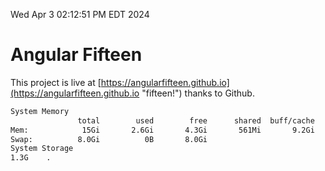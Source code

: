 Wed Apr  3 02:12:51 PM EDT 2024

# Angular Fifteen


This project is live at [https://angularfifteen.github.io](https://angularfifteen.github.io "fifteen!") thanks to Github.

```bash
System Memory
               total        used        free      shared  buff/cache   available
Mem:            15Gi       2.6Gi       4.3Gi       561Mi       9.2Gi        12Gi
Swap:          8.0Gi          0B       8.0Gi
System Storage
1.3G	.
```
